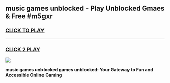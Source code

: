 
## music games unblocked - Play Unblocked Gmaes & Free #m5gxr
<h3>
<a href="https://premium.freeplayer.one?title=music_games_unblocked&ref=03M">CLICK TO PLAY</a></h3>
<hr>

<h3>
<a href="https://premium.freeplayer.one?title=music_games_unblocked&ref=03M">CLICK 2 PLAY</a>
  
</h3>

<a href="https://premium.freeplayer.one?title=music_games_unblocked&ref=03M"><img src="https://clearcache.store/games.png"></a>


**music games unblocked games unblocked: Your Gateway to Fun and Accessible Online Gaming**
